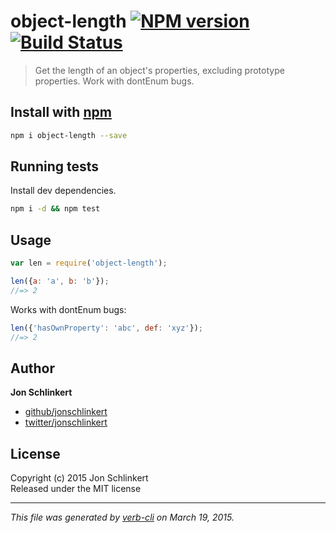 # object-length [![NPM version](https://badge.fury.io/js/object-length.svg)](http://badge.fury.io/js/object-length)  [![Build Status](https://travis-ci.org/jonschlinkert/object-length.svg)](https://travis-ci.org/jonschlinkert/object-length) 

> Get the length of an object's properties, excluding prototype properties. Work with dontEnum bugs.

## Install with [npm](npmjs.org)

```bash
npm i object-length --save
```

## Running tests
Install dev dependencies.

```bash
npm i -d && npm test
```

## Usage

```js
var len = require('object-length');

len({a: 'a', b: 'b'});
//=> 2
```

Works with dontEnum bugs:

```js
len({'hasOwnProperty': 'abc', def: 'xyz'});
//=> 2
```

## Author

**Jon Schlinkert**
 
+ [github/jonschlinkert](https://github.com/jonschlinkert)
+ [twitter/jonschlinkert](http://twitter.com/jonschlinkert) 

## License
Copyright (c) 2015 Jon Schlinkert  
Released under the MIT license

***

_This file was generated by [verb-cli](https://github.com/assemble/verb-cli) on March 19, 2015._